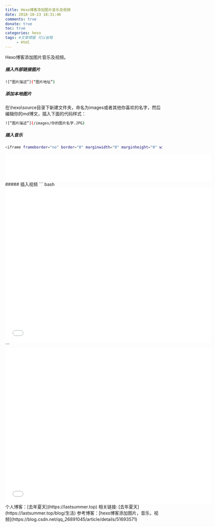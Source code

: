 ```yaml
---
title: Hexo博客添加图片音乐及视频
date: 2018-10-23 18:31:46
comments: true
donate: true
toc: true
categories: hexo
tags: #文章標籤 可以省略
	 - Html
---
```

Hexo博客添加图片音乐及视频。
<!-- more -->
##### 插入外部链接图片
``` bash
![“图片描述”](“图片地址”)
```
##### 添加本地图片
在\hexo\source目录下新建文件夹，命名为images或者其他你喜欢的名字，然后编辑你的md博文，插入下面的代码样式：
``` bash
![“图片描述”](/images/你的图片名字.JPG)
```
##### 插入音乐
``` bash
<iframe frameborder="no" border="0" marginwidth="0" marginheight="0" width=660 height=86 src="//music.163.com/outchain/player?type=2&id=1306515028&auto=0&height=66"></iframe>
```
<iframe frameborder="no" border="0" marginwidth="0" marginheight="0" width=660 height=86 src="//music.163.com/outchain/player?type=2&id=1306515028&auto=0&height=66"></iframe>
##### 插入视频
``` bash
<iframe height=498 width=660 src='//player.youku.com/embed/XMzgyNTI5NTY1Mg==' frameborder=0 'allowfullscreen'></iframe>
```
<iframe height=498 width=660 src='//player.youku.com/embed/XMzgyNTI5NTY1Mg==' frameborder=0 'allowfullscreen'></iframe>
个人博客：[去年夏天](https://lastsummer.top)
相关链接: [去年夏天](https://lastsummer.top/blog/生活)
参考博客：[hexo博客添加图片，音乐，视频](https://blog.csdn.net/qq_26891045/article/details/51693571)